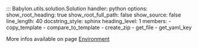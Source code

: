 ::: Babylon.utils.solution.Solution
    handler: python
    options:
       show_root_heading: true
       show_root_full_path: false
       show_source: false
       line_length: 40
       docstring_style: sphinx
       heading_level: 1
       members:
          - copy_template
          - compare_to_template
          - create_zip
          - get_file
          - get_yaml_key

More infos available on page [Environment](../environment.md)
